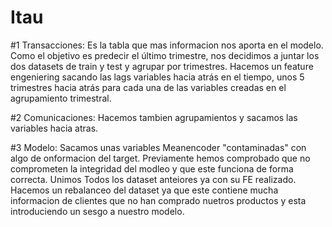 # Itau
#1 Transacciones: 
Es la tabla que mas informacion nos aporta en el modelo.
Como el objetivo es predecir el último trimestre, nos decidimos a juntar los dos datasets de train y test y agrupar por trimestres. 
Hacemos un feature engeniering sacando las lags variables hacia atrás en el tiempo, unos 5 trimestres hacia atrás para
cada una de las variables creadas en el agrupamiento trimestral.

#2 Comunicaciones:
Hacemos tambien agrupamientos y sacamos las variables hacia atras. 

#3 Modelo:
Sacamos unas variables Meanencoder "contaminadas" con algo de onformacion del target. Previamente hemos comprobado que no comprometen la
integridad del modleo y que este funciona de forma correcta. 
Unimos Todos los dataset anteiores ya con su FE realizado. 
Hacemos un rebalanceo del dataset ya que este contiene mucha informacion de clientes que no han comprado nuetros productos y esta
introduciendo un sesgo a nuestro modelo. 

